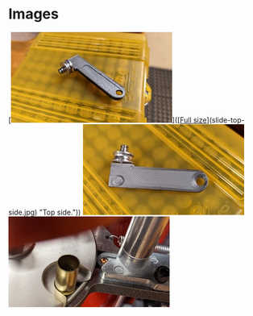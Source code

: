 # Images

[![Top Side View](slide-top-side-vs.jpg)]([[Full size](slide-top-side-s.jpg)](slide-top-side.jpg) "Top side."))
[![Bottom Side View](slide-bottom-side-vs.jpg)](slide-bottom-side-s.jpg "Bottom side.")
[![Slide Delivers Primer](slide-delivers-primer-vs.jpg)](slide-delivers-primer-s.jpg "Delivering the primer.")